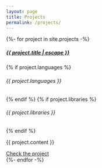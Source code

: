 ```yaml
---
layout: page
title: Projects
permalink: /projects/
---
```


{%- for project in site.projects -%}
<div class="card">
  <div class="card-body">
    <h5 class="card-title"><a href="{{ project.link }}">{{ project.title | escape }}</a></h5>
    {% if project.languages %}
    <h6 class="card-subtitle mb-2 text-muted">{{ project.languages }}</h6>
    {% endif %}
    {% if project.libraries %}
    <h6 class="card-subtitle mb-2 text-muted">{{ project.libraries }}</h6>
    {% endif %}
    <p class="card-text">{{ project.content }}</p>
    <a href="{{ project.link }}" class="btn btn-primary">Check the project</a>
  </div>
</div>
{%- endfor -%}